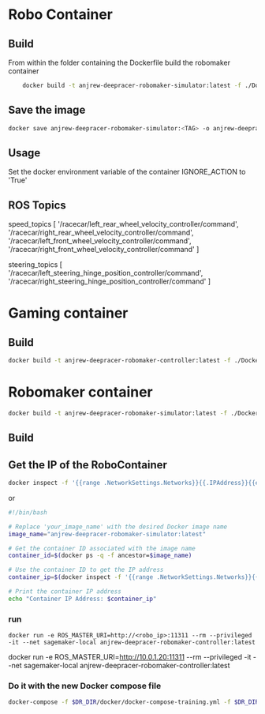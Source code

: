 # Robo Container
## Build

From within the folder containing the Dockerfile build the robomaker container
```bash
    docker build -t anjrew-deepracer-robomaker-simulator:latest -f ./Dockerfile.robomaker .
```

## Save the image
```bash
docker save anjrew-deepracer-robomaker-simulator:<TAG> -o anjrew-deepracer-robomaker-simulator-<TAG>.tar
```

## Usage

Set the docker environment variable of the container IGNORE_ACTION to 'True'

## ROS Topics

speed_topics [
    '/racecar/left_rear_wheel_velocity_controller/command', 
    '/racecar/right_rear_wheel_velocity_controller/command',
    '/racecar/left_front_wheel_velocity_controller/command', 
    '/racecar/right_front_wheel_velocity_controller/command'
]

steering_topics [
    '/racecar/left_steering_hinge_position_controller/command', 
    '/racecar/right_steering_hinge_position_controller/command'
]

# Gaming container

## Build
```bash
docker build -t anjrew-deepracer-robomaker-controller:latest -f ./Dockerfile.controller .
```

# Robomaker container
```bash
docker build -t anjrew-deepracer-robomaker-simulator:latest -f ./Dockerfile.robomaker .
```
## Build

## Get the IP of the  RoboContainer
```bash
docker inspect -f '{{range .NetworkSettings.Networks}}{{.IPAddress}}{{end}}' robo_container_id

```
or

```bash
#!/bin/bash

# Replace 'your_image_name' with the desired Docker image name
image_name="anjrew-deepracer-robomaker-simulator:latest"

# Get the container ID associated with the image name
container_id=$(docker ps -q -f ancestor=$image_name)

# Use the container ID to get the IP address
container_ip=$(docker inspect -f '{{range .NetworkSettings.Networks}}{{.IPAddress}}{{end}}' $container_id)

# Print the container IP address
echo "Container IP Address: $container_ip"

```

### run
```docker run -e ROS_MASTER_URI=http://<robo_ip>:11311 --rm --privileged -it --net sagemaker-local anjrew-deepracer-robomaker-controller:latest```

docker run -e ROS_MASTER_URI=http://10.0.1.20:11311 --rm --privileged -it --net sagemaker-local anjrew-deepracer-robomaker-controller:latest


### Do it with the new Docker compose file
```bash
docker-compose -f $DR_DIR/docker/docker-compose-training.yml -f $DR_DIR/docker/build/robo-simulator/docker-compose-robo-simulator.yml up
```